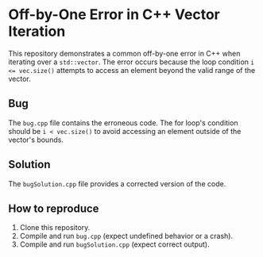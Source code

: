 # Off-by-One Error in C++ Vector Iteration

This repository demonstrates a common off-by-one error in C++ when iterating over a `std::vector`.  The error occurs because the loop condition `i <= vec.size()` attempts to access an element beyond the valid range of the vector.

## Bug
The `bug.cpp` file contains the erroneous code.  The for loop's condition should be `i < vec.size()` to avoid accessing an element outside of the vector's bounds. 

## Solution
The `bugSolution.cpp` file provides a corrected version of the code.

## How to reproduce
1. Clone this repository.
2. Compile and run `bug.cpp` (expect undefined behavior or a crash).
3. Compile and run `bugSolution.cpp` (expect correct output).